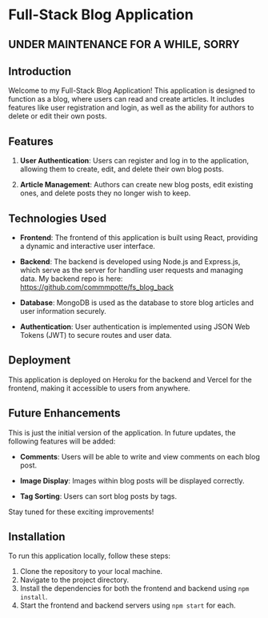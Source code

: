 # Full-Stack Blog Application
## UNDER MAINTENANCE FOR A WHILE, SORRY
## Introduction

Welcome to my Full-Stack Blog Application! This application is designed to function as a blog, where users can read and create articles. It includes features like user registration and login, as well as the ability for authors to delete or edit their own posts.

## Features

1. **User Authentication**: Users can register and log in to the application, allowing them to create, edit, and delete their own blog posts.

2. **Article Management**: Authors can create new blog posts, edit existing ones, and delete posts they no longer wish to keep.

## Technologies Used

- **Frontend**: The frontend of this application is built using React, providing a dynamic and interactive user interface.

- **Backend**: The backend is developed using Node.js and Express.js, which serve as the server for handling user requests and managing data.
My backend repo is here: https://github.com/commmpotte/fs_blog_back

- **Database**: MongoDB is used as the database to store blog articles and user information securely.

- **Authentication**: User authentication is implemented using JSON Web Tokens (JWT) to secure routes and user data.

## Deployment

This application is deployed on Heroku for the backend and Vercel for the frontend, making it accessible to users from anywhere.

## Future Enhancements

This is just the initial version of the application. In future updates, the following features will be added:

- **Comments**: Users will be able to write and view comments on each blog post.

- **Image Display**: Images within blog posts will be displayed correctly.

- **Tag Sorting**: Users can sort blog posts by tags.

Stay tuned for these exciting improvements!

## Installation

To run this application locally, follow these steps:

1. Clone the repository to your local machine.
2. Navigate to the project directory.
3. Install the dependencies for both the frontend and backend using `npm install`.
4. Start the frontend and backend servers using `npm start` for each.

